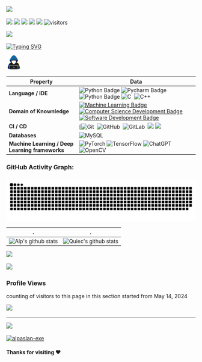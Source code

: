 ![](assets/Bottom_up.svg)

<!--   my-icons -->
<p align="">
    <a href="https://github.com/Alpaslan-exe/"><img src="https://img.shields.io/badge/status-updating-brightgreen.svg"></a>
    <a href="https://github.com/python/cpython"><img src="https://img.shields.io/badge/Python-3.12-FF1493.svg"></a>
    <a href="https://github.com/Alpaslan-exe/graphs/contributors"><img src="https://img.shields.io/github/contributors/BEPb/BEPb?color=blue"></a>
    <a href="https://github.com/Alpaslan-exe/Alpaslan-exe/stargazers"><img src="https://img.shields.io/github/stars/alpaslan-exe/alpaslan-exe.svg?logo=github"></a>
    <a href="https://github.com/Alpaslan-exe/network/members"><img src="https://img.shields.io/github/forks/alpaslan-exe/alpaslan-exe.svg?color=blue&logo=github"></a>
    <img src="https://visitor-badge.laobi.icu/badge?page_id=Alpaslan-exe" alt="visitors"/>   
</p>

<!--   my-header-img -->
![](./src/header_.png)


<!--   my-ticker -->    
[![Typing SVG](https://readme-typing-svg.herokuapp.com?color=%2336BCF7&center=true&vCenter=true&width=600&lines=Hi+there+👋,+My+Name+is+Alpaslan;+Welcome+to+My+Profile!;University+of+Michigan+Computer+Science+student;CS+and+AI)](https://git.io/typing-svg)



<!--   my-skils -->
<img src = "https://github.com/0xAbdulKhalid/0xAbdulKhalid/raw/main/assets/mdImages/about_me.gif" width = 40px>

| Property                                        | Data                                                                                                                                                                                                                                                                                                                                                                                                                                                                                                                                                                                                                                                                                                                                                                                                                                                                                                                                                                                                                                                                                                                                                                                                                                                                                                                                                                                                                                                                                                                                                                                                                                                                                                                                                                                                                                                                                                                                                                  |
|-------------------------------------------------|-----------------------------------------------------------------------------------------------------------------------------------------------------------------------------------------------------------------------------------------------------------------------------------------------------------------------------------------------------------------------------------------------------------------------------------------------------------------------------------------------------------------------------------------------------------------------------------------------------------------------------------------------------------------------------------------------------------------------------------------------------------------------------------------------------------------------------------------------------------------------------------------------------------------------------------------------------------------------------------------------------------------------------------------------------------------------------------------------------------------------------------------------------------------------------------------------------------------------------------------------------------------------------------------------------------------------------------------------------------------------------------------------------------------------------------------------------------------------------------------------------------------------------------------------------------------------------------------------------------------------------------------------------------------------------------------------------------------------------------------------------------------------------------------------------------------------------------------------------------------------------------------------------------------------------------------------------------------------|
| **Language / IDE**                              | ![Python Badge](https://img.shields.io/badge/-Python-3776AB?style=flat&logo=Python&logoColor=white) ![Pycharm Badge](https://img.shields.io/badge/-Pycharm-3776AB?style=flat&logo=Pycharm&logoColor=white) ![Python Badge](https://img.shields.io/badge/-Django-3776AB?style=flat&logo=Django&logoColor=white)  ![C](https://img.shields.io/badge/-C-66CC66?style=flat&logo=C&logoColor=A8B9CC)&nbsp; ![C++](https://img.shields.io/badge/-C++-66CC66?style=flat&logo=C%2B%2B&logoColor=00599C)&nbsp;                                                                                                                                                                                                                                                                                                                                                                                                                                                                                                                                                                                                                                                                                                                                                                                                                                                                                                                                                                                                                                                                                                                                                                                                                                                                                               |
| **Domain of Knownledge**                           | [![Machine Learning Badge](https://img.shields.io/badge/-Machine%20Learning-01D277?style=flat&logoColor=white)](https://github.com/BEPb/BEPb) [![Computer Science Development Badge](https://img.shields.io/badge/-Computer%20Science-FAB040?style=flat&logoColor=white)](https://github.com/search?q=user%3ABEPb&type=Repositories)  [![Software Development Badge](https://img.shields.io/badge/-Software%20Development-FF6600?style=flat&logoColor=white)](https://github.com/search?q=user%3ABEPb&type=Repositories)                                                                                                                                                                                                                                                                                                                                                                                                                                                                                                                                                                                                                                                                                                                                                                                                                                                                                                                                                                                                                                                                                                                                                                                                                                            |
| **CI / CD**                                     | [![Git](https://img.shields.io/badge/-Git-004400?style=flat&logo=git)&nbsp; ![GitHub](https://img.shields.io/badge/-GitHub-444444?style=flat&logo=github)&nbsp; ![GitLab](https://img.shields.io/badge/-GitLab-444444?style=flat&logo=GitLab)&nbsp;  [![](https://img.shields.io/badge/-PyCharm-000000?style=flat-square&logo=pycharm&logoColor=white)](https://www.jetbrains.com/pycharm/) [![](https://img.shields.io/badge/-VS_Code-007ACC?style=flat-square&logo=visual-studio-code&logoColor=white)](https://code.visualstudio.com)|
| **Databases**                                   | ![MySQL](https://img.shields.io/badge/-MySQL-444444?style=flat&logo=MySQL)&nbsp;                                                                                                                                                                                                                                                                                                                                                                                                                                                                                                                                                                                                                                                                                                                                                                                                                                                                                                                                                                                                                                                                                                                                                                                                                                                                                                                                                                                                                                                                                                                                                                                                                                                                                                                                                                                                |
| **Machine Learning / Deep Learning frameworks** | ![PyTorch](http://img.shields.io/badge/-PyTorch-eee?style=flat-square&logo=pytorch&logoColor=EE4C2C) ![TensorFlow](http://img.shields.io/badge/-TensorFlow-eee?style=flat-square&logo=tensorflow&logoColor=FF6F00) ![ChatGPT](https://img.shields.io/badge/-ChatGPT-444444?style=flat&logo=ChatGPT)&nbsp; ![OpenCV](https://img.shields.io/badge/-OpenCV-444444?style=flat&logo=OpenCV)&nbsp; |


<!--   GitHub stats graph -->
###  GitHub Activity Graph:
<!--   green snake -->
<!-- GitHub stats graph -->

<!-- GitHub stats graph -->
<div style="text-align: center;">
    <h3></h3>
    <!-- green snake -->
    <div style="display: inline-block; text-align: left;">
        <img src="https://raw.githubusercontent.com/alpaslan-exe/alpaslan-exe/output/github-contribution-grid-snake.svg" alt="Alp's github activity graph">
    </div>
</div>

<!--   stats + languages -->
| .                                                                                                                                       | .                                                                                                                         |
|-----------------------------------------------------------------------------------------------------------------------------------------|---------------------------------------------------------------------------------------------------------------------------|
| ![Alp's github stats](https://github-readme-stats.vercel.app/api?username=alpaslan-exe&show_icons=true&theme=radical&include_all_commits=true) | ![Quiec's github stats](https://github-readme-stats.vercel.app/api/top-langs/?username=alpaslan-exe&theme=radical&layout=compact) |


<img src="https://github-readme-streak-stats.herokuapp.com/?user=alpaslan-exe"></img>

<!--   profile-green-animate -->
![](./profile-3d-contrib/profile-green-animate.svg)





### Profile Views
counting of visitors to this page in this section started from May 14, 2024

![](https://count.getloli.com/get/@Alpaslan-exe.github.readme)
</br>



</p>

---


![](assets/Bottom_down.svg)

<a href="https://github.com/ryo-ma/github-profile-trophy"><img src="https://github-profile-trophy.vercel.app/?username=alpaslan-exe" alt="alpaslan-exe" /></a>
</p>

#### Thanks for visiting :heart:



